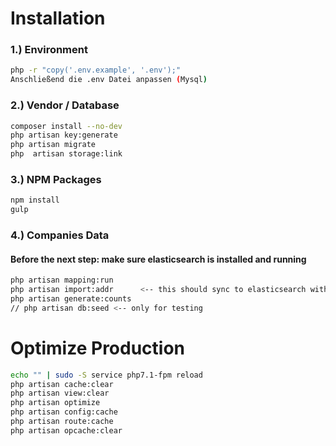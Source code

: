 
# Installation

### 1.) Environment
```sh
php -r "copy('.env.example', '.env');"
Anschließend die .env Datei anpassen (Mysql)
```

### 2.) Vendor / Database
```sh
composer install --no-dev
php artisan key:generate
php artisan migrate
php  artisan storage:link
```

### 3.) NPM Packages
```sh
npm install
gulp
```

### 4.) Companies Data

#### Before the next step: make sure elasticsearch is installed and running

```sh
php artisan mapping:run
php artisan import:addr      <-- this should sync to elasticsearch with ->save(). no extra import needed.
php artisan generate:counts
// php artisan db:seed <-- only for testing
```

# Optimize Production
```sh
echo "" | sudo -S service php7.1-fpm reload
php artisan cache:clear
php artisan view:clear
php artisan optimize
php artisan config:cache
php artisan route:cache
php artisan opcache:clear 
```